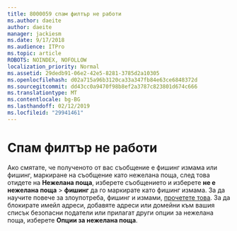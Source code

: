 ```yaml
---
title: 8000059 спам филтър не работи
ms.author: daeite
author: daeite
manager: jackiesm
ms.date: 9/17/2018
ms.audience: ITPro
ms.topic: article
ROBOTS: NOINDEX, NOFOLLOW
localization_priority: Normal
ms.assetid: 29dedb91-06e2-42e5-8281-3785d2a10305
ms.openlocfilehash: d02a715a96b3120ca33a347fb84e63ce6848372d
ms.sourcegitcommit: dd43cc0a9470f98b8ef2a3787c823801d674c666
ms.translationtype: MT
ms.contentlocale: bg-BG
ms.lasthandoff: 02/12/2019
ms.locfileid: "29941461"
---
```

# <a name="spam-filter-not-working"></a>Спам филтър не работи

Ако смятате, че полученото от вас съобщение е фишинг измама или фишинг, маркиране на съобщение като нежелана поща, след това отидете на **Нежелана поща**, изберете съобщението и изберете **не е нежелана поща** \> **фишинг** да го маркирате като фишинг измама. За да научите повече за злоупотреба, фишинг и измами, [прочетете това](https://support.office.com/article/0d882ea5-eedc-4bed-aebc-079ffa1105a3). За да блокирате имейл адреси, добавяте адреси или домейни към вашия списък безопасни податели или прилагат други опции за нежелана поща, изберете **Опции за нежелана поща**. 
  

